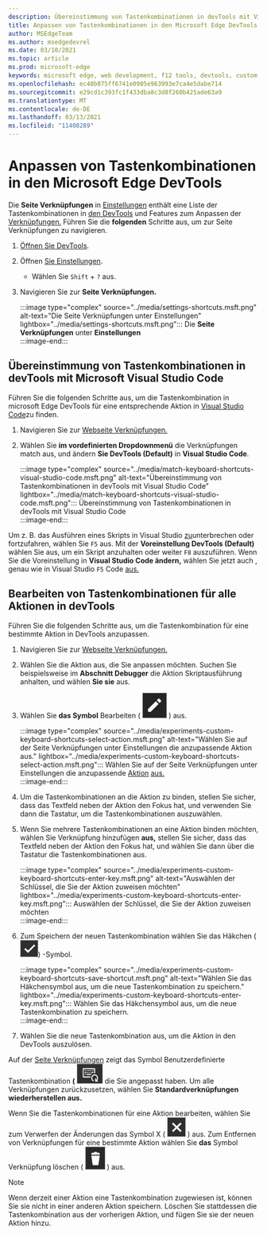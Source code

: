 ```yaml
---
description: Übereinstimmung von Tastenkombinationen in devTools mit Visual Studio Code
title: Anpassen von Tastenkombinationen in den Microsoft Edge DevTools
author: MSEdgeTeam
ms.author: msedgedevrel
ms.date: 03/10/2021
ms.topic: article
ms.prod: microsoft-edge
keywords: microsoft edge, web development, f12 tools, devtools, custom, shortcuts, keyboard, visual studio code
ms.openlocfilehash: ec48b075ff6741e0905e963993e7ca4e5dabe714
ms.sourcegitcommit: e29cd1c393fc1f433dba8c3d8f260b425ade63a9
ms.translationtype: MT
ms.contentlocale: de-DE
ms.lasthandoff: 03/13/2021
ms.locfileid: "11408289"
---
```

# <a name="customize-keyboard-shortcuts-in-the-microsoft-edge-devtools"></a>Anpassen von Tastenkombinationen in den Microsoft Edge DevTools  

Die **Seite Verknüpfungen** in [Einstellungen][DevToolsCustomizeSettings] enthält eine Liste der Tastenkombinationen in [den DevTools][DevToolsShortcuts] und Features zum Anpassen der [Verknüpfungen.](#match-keyboard-shortcuts-in-the-devtools-to-microsoft-visual-studio-code)  Führen Sie die **folgenden** Schritte aus, um zur Seite Verknüpfungen zu navigieren.  

1.  [Öffnen Sie DevTools][DevtoolsOpenMain].  
1.  Öffnen [Sie Einstellungen][DevToolsCustomizeSettings].
    *   Wählen Sie `Shift` + `?` aus.  
1.  Navigieren Sie zur **Seite Verknüpfungen.**  
    
    :::image type="complex" source="../media/settings-shortcuts.msft.png" alt-text="Die Seite Verknüpfungen unter Einstellungen" lightbox="../media/settings-shortcuts.msft.png":::
       Die **Seite Verknüpfungen** unter **Einstellungen**  
    :::image-end:::  
    
## <a name="match-keyboard-shortcuts-in-the-devtools-to-microsoft-visual-studio-code"></a>Übereinstimmung von Tastenkombinationen in devTools mit Microsoft Visual Studio Code  

Führen Sie die folgenden Schritte aus, um die Tastenkombination in microsoft Edge DevTools für eine entsprechende Aktion in [Visual Studio Code][VisualStudioCode]zu finden.  

1.  Navigieren Sie zur [Webseite Verknüpfungen.](#customize-keyboard-shortcuts-in-the-microsoft-edge-devtools)  
1.  Wählen Sie **im vordefinierten Dropdownmenü** die Verknüpfungen match aus, und ändern **Sie DevTools (Default)** in **Visual Studio Code**.  
    
    :::image type="complex" source="../media/match-keyboard-shortcuts-visual-studio-code.msft.png" alt-text="Übereinstimmung von Tastenkombinationen in devTools mit Visual Studio Code" lightbox="../media/match-keyboard-shortcuts-visual-studio-code.msft.png":::
       Übereinstimmung von Tastenkombinationen in devTools mit Visual Studio Code  
    :::image-end:::  
    
Um z. B. das Ausführen eines Skripts in Visual Studio [zu][VisualStudioCodeShortcutsKeyboardWindows]unterbrechen oder fortzufahren, wählen Sie `F5` aus.  Mit der **Voreinstellung DevTools (Default)** wählen Sie aus, um ein Skript anzuhalten oder weiter `F8` auszuführen.  Wenn Sie die Voreinstellung in **Visual Studio Code ändern,** wählen Sie jetzt auch , genau wie in Visual Studio `F5` Code [aus.][VisualStudioCodeShortcutsKeyboardWindows]  

## <a name="edit-keyboard-shortcuts-for-any-action-in-the-devtools"></a>Bearbeiten von Tastenkombinationen für alle Aktionen in devTools  

Führen Sie die folgenden Schritte aus, um die Tastenkombination für eine bestimmte Aktion in DevTools anzupassen.  

1.  Navigieren Sie zur [Webseite Verknüpfungen.](#customize-keyboard-shortcuts-in-the-microsoft-edge-devtools)  
1.  Wählen Sie die Aktion aus, die Sie anpassen möchten.  Suchen Sie beispielsweise im **Abschnitt Debugger** die Aktion Skriptausführung anhalten, und wählen **Sie sie** aus.  
1.  Wählen Sie **das Symbol** Bearbeiten \( ![ EditKeyboardShortcut ](../media/edit-keyboard-shortcut-icon.msft.png) \) aus.  
    
    :::image type="complex" source="../media/experiments-custom-keyboard-shortcuts-select-action.msft.png" alt-text="Wählen Sie auf der Seite Verknüpfungen unter Einstellungen die anzupassende Aktion aus." lightbox="../media/experiments-custom-keyboard-shortcuts-select-action.msft.png":::
       Wählen Sie auf der Seite Verknüpfungen unter Einstellungen die anzupassende [Aktion](#customize-keyboard-shortcuts-in-the-microsoft-edge-devtools) [aus.][DevToolsCustomizeSettings]  
    :::image-end:::  
    
1.  Um die Tastenkombinationen an die Aktion zu binden, stellen Sie sicher, dass das Textfeld neben der Aktion den Fokus hat, und verwenden Sie dann die Tastatur, um die Tastenkombinationen auszuwählen.  
1.  Wenn Sie mehrere Tastenkombinationen an eine Aktion binden möchten, wählen Sie Verknüpfung hinzufügen **aus,** stellen Sie sicher, dass das Textfeld neben der Aktion den Fokus hat, und wählen Sie dann über die Tastatur die Tastenkombinationen aus.  
    
    :::image type="complex" source="../media/experiments-custom-keyboard-shortcuts-enter-key.msft.png" alt-text="Auswählen der Schlüssel, die Sie der Aktion zuweisen möchten" lightbox="../media/experiments-custom-keyboard-shortcuts-enter-key.msft.png":::
       Auswählen der Schlüssel, die Sie der Aktion zuweisen möchten  
    :::image-end:::  
    
1.  Zum Speichern der neuen Tastenkombination wählen Sie das Häkchen \(![CheckmarkKeyboardShortcut](../media/checkmark-keyboard-shortcut-icon.msft.png)\) -Symbol.
    
    :::image type="complex" source="../media/experiments-custom-keyboard-shortcuts-save-shortcut.msft.png" alt-text="Wählen Sie das Häkchensymbol aus, um die neue Tastenkombination zu speichern." lightbox="../media/experiments-custom-keyboard-shortcuts-enter-key.msft.png":::
       Wählen Sie das Häkchensymbol aus, um die neue Tastenkombination zu speichern.  
    :::image-end:::  
    
1.  Wählen Sie die neue Tastenkombination aus, um die Aktion in den DevTools auszulösen.  
    
Auf der [Seite Verknüpfungen](#customize-keyboard-shortcuts-in-the-microsoft-edge-devtools) zeigt das Symbol Benutzerdefinierte Tastenkombination **\(** ![ CustomKeyboardShortcut \) tastenkombinationen an, ](../media/custom-keyboard-shortcut-icon.msft.png) die Sie angepasst haben.  Um alle Verknüpfungen zurückzusetzen, wählen Sie **Standardverknüpfungen wiederherstellen aus.**  

Wenn Sie die Tastenkombinationen für eine Aktion bearbeiten, wählen Sie zum Verwerfen der Änderungen das Symbol X \( ![ XKeyboardShortcut ](../media/discard-changes-keyboard-shortcut-icon.msft.png) \) aus.  Zum Entfernen von Verknüpfungen für eine bestimmte Aktion wählen Sie **das** Symbol Verknüpfung löschen \( ![ DeleteKeyboardShortcut ](../media/delete-keyboard-shortcut-icon.msft.png) \) aus.  

> [!NOTE]
> Wenn derzeit einer Aktion eine Tastenkombination zugewiesen ist, können Sie sie nicht in einer anderen Aktion speichern.  Löschen Sie stattdessen die Tastenkombination aus der vorherigen Aktion, und fügen Sie sie der neuen Aktion hinzu.  

<!-- links -->  

[DevToolsCustomizeSettings]: ./index.md#settings "Einstellungen – Anpassen von Microsoft Edge DevTools | Microsoft Docs"  
[DevtoolsOpenMain]: ../open/index.md "Öffnen Sie Microsoft Edge DevTools | Microsoft Docs"  
[DevToolsShortcuts]: ../shortcuts/index.md "Microsoft Edge DevTools-Tastenkombinationen | Microsoft Docs"  

[VisualStudioCode]: https://code.visualstudio.com "Microsoft Visual Studio Code"  
[VisualStudioCodeShortcutsKeyboardWindows]: https://code.visualstudio.com/shortcuts/keyboard-shortcuts-windows.pdf "Visual Studio Tastenkombinationen für Windows | Microsoft Visual Studio Code"  
